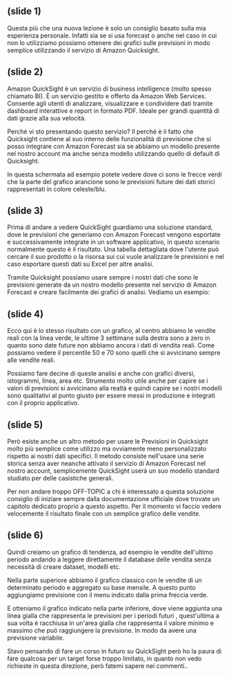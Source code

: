 ## (slide 1)

Questa più che una nuova lezione è solo un consiglio basato sulla mia esperienza personale. Infatti sia se si usa forecast o anche nel caso in cui non lo utilizziamo possiamo ottenere dei grafici sulle previsioni in modo semplice utilizzando il servizio di Amazon Quicksight.

## (slide 2)

Amazon QuickSight è un servizio di business intelligence (molto spesso chiamato BI). È un servizio gestito e offerto da Amazon Web Services. Consente agli utenti di analizzare, visualizzare e condividere dati tramite dashboard interattive e report in formato PDF. Ideale per grandi quantità di dati grazie alla sua velocità.

Perché vi sto presentando questo servizio? Il perché è il fatto che Quicksight contiene al suo interno delle funzionalità di previsione che si posso integrare con Amazon Forecast sia se abbiamo un modello presente nel nostro account ma anche senza modello utilizzando quello di default di Quicksight.

In questa schermata ad esempio potete vedere dove ci sono le frecce verdi che la parte del grafico arancione sono le previsioni future dei dati storici rappresentati in colore celeste/blu.

## (slide 3)

Prima di andare a vedere QuickSight guardiamo una soluzione standard, dove le previsioni che generiamo con Amazon Forecast vengono esportate e successivamente integrate in un software applicativo, in questo scenario normalmente questo è il risultato. Una tabella dettagliata dove l'utente può cercare il suo prodotto o la risorsa sui cui vuole analizzare le previsioni e nel caso esportare questi dati su Excel per altre analisi.

Tramite Quicksight possiamo usare sempre i nostri dati che sono le previsioni generate da un nostro modello presente nel servizio di Amazon Forecast e creare facilmente dei grafici di analisi. Vediamo un esempio:

## (slide 4)

Ecco qui è lo stesso risultato con un grafico, al centro abbiamo le vendite reali con la linea verde, le ultime 3 settimane sulla destra sono a zero in quanto sono date future non abbiamo ancora i dati di vendita reali. Come possiamo vedere il percentile 50 e 70 sono quelli che si avvicinano sempre alle vendite reali.

Possiamo fare decine di queste analisi e anche con grafici diversi, istogrammi, linea, area etc. Strumento molto utile anche per capire se i valori di previsioni si avvicinano alla realtà e quindi capire se i nostri modelli sono qualitativi al punto giusto per essere messi in produzione e integrati con il proprio applicativo.

## (slide 5)

Però esiste anche un altro metodo per usare le Previsioni in Quicksight molto più semplice come utilizzo ma ovviamente meno personalizzato rispetto ai nostri dati specifici. Il metodo consiste nell'usare una serie storica senza aver neanche attivato il servizio di Amazon Forecast nel nostro account, semplicemente QuickSight userà un suo modello standard studiato per delle casistiche generali.

Per non andare troppo OFF-TOPIC a chi è interessato a questa soluzione consiglio di iniziare sempre dalla documentazione ufficiale dove trovate un capitolo dedicato proprio a questo aspetto. Per il momento vi faccio vedere velocemente il risultato finale con un semplice grafico delle vendite.

## (slide 6)

Quindi creiamo un grafico di tendenza, ad esempio le vendite dell'ultimo periodo andando a leggere direttamente il database delle vendita senza necessità di creare dataset, modelli etc. 

Nella parte superiore abbiamo il grafico classico con le vendite di un determinato periodo e aggregato su base mensile. A questo punto aggiungiamo previsione con il menu indicato dalla prima freccia verde.

E otteniamo il grafico indicato nella parte inferiore, dove viene aggiunta una linea gialla che rappresenta le previsioni per i periodi futuri , quest'ultima a sua volta è racchiusa in un'area gialla che rappresenta il valore minimo e massimo che puó raggiungere la previsione. In modo da avere una previsione variabile.

Stavo pensando di fare un corso in futuro su QuickSight però ho la paura di fare qualcosa per un target forse troppo limitato, in quanto non vedo richieste in questa direzione, però fatemi sapere nei commenti.. 